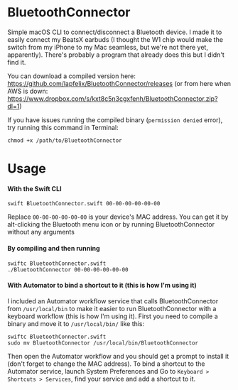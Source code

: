 # BluetoothConnector
Simple macOS CLI to connect/disconnect a Bluetooth device. I made it to easily connect my BeatsX earbuds (I thought the W1 chip would make the switch from my iPhone to my Mac seamless, but we're not there yet, apparently). There's probably a program that already does this but I didn't find it.

You can download a compiled version here: https://github.com/lapfelix/BluetoothConnector/releases
(or from here when AWS is down: https://www.dropbox.com/s/kxt8c5n3cgxfenh/BluetoothConnector.zip?dl=1)

If you have issues running the compiled binary (`permission denied` error), try running this command in Terminal:

`chmod +x /path/to/BluetoothConnector`

# Usage
#### With the Swift CLI
```
swift BluetoothConnector.swift 00-00-00-00-00-00
```
Replace `00-00-00-00-00-00` is your device's MAC address. You can get it by alt-clicking the Bluetooth menu icon or by running BluetoothConnector without any arguments

#### By compiling and then running
```
swiftc BluetoothConnector.swift
./BluetoothConnector 00-00-00-00-00-00
```

#### With Automator to bind a shortcut to it (this is how I'm using it)
I included an Automator workflow service that calls BluetoothConnector from `/usr/local/bin` to make it easier to run BluetoothConnector with a keyboard workflow (this is how I'm using it). First you need to compile a binary and move it to `/usr/local/bin/` like this:
```
swiftc BluetoothConnector.swift
sudo mv BluetoothConnector /usr/local/bin/BluetoothConnector
```
Then open the Automator workflow and you should get a prompt to install it (don't forget to change the MAC address).
To bind a shortcut to the Automator service, launch System Preferences and Go to `Keyboard > Shortcuts > Services`, find your service and add a shortcut to it.
